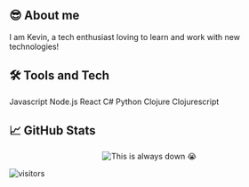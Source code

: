 ## 😎 About me
I am Kevin, a tech enthusiast loving to learn and work with new technologies!

## 🛠 Tools and Tech
Javascript
Node.js
React
C#
Python
Clojure
Clojurescript

## 📈 GitHub Stats
<p align="center">
    <!-- Skills Chart Widget 📊 -->
    <img src="https://cr-skills-chart-widget.azurewebsites.net/api/api?username=kavey&branding=false&show-other-skills=true&bg=transparent" alt="This is always down 😭"/>
</p>

<!-- Visitor Tracker 👀 -->
![visitors](https://visitor-badge.glitch.me/badge?style=flat-square&page_id=kavey&right_color=black)
